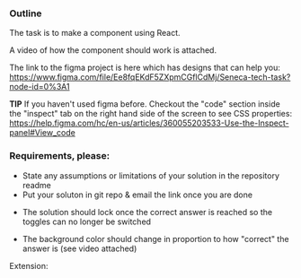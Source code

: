 ### Outline

The task is to make a component using React.

A video of how the component should work is attached.

The link to the figma project is here which has designs that can help you:
https://www.figma.com/file/Ee8fqEKdF5ZXpmCGflCdMj/Seneca-tech-task?node-id=0%3A1

**TIP** If you haven't used figma before. Checkout the "code" section inside the "inspect" tab on the right hand side of the screen to see CSS properties:
https://help.figma.com/hc/en-us/articles/360055203533-Use-the-Inspect-panel#View_code

### Requirements, please:

- State any assumptions or limitations of your solution in the repository readme
- Put your soluton in git repo & email the link once you are done
<!-- - Some form of type checking should be used e.g. flow, propTypes, typescript -->
<!-- - The component should be responsive down to 320px -->
- The solution should lock once the correct answer is reached so the toggles can no longer be switched
<!-- - Ignore the navbar or footer just the toggles component itself -->
<!-- - The toggles should animate between the two states (see attached video) -->
- The background color should change in proportion to how "correct" the answer is (see video attached)
<!-- - The component should be reusable & extendable, it should be able to accomodate the question changing from that in the video to e.g: -->

<!-- Q. "What are the ideal conditions inside an office?" -->
<!-- A. (good pay, bad pay) (lot of meetings, less meetings), (free coffee, expensive coffee), (bear in office, dog in office). -->

Extension:

<!-- - The order of the questions & answer positions should be randomised -->
<!-- - You solution should be able to accomodate answers with both two and three toggle positions in the answers. For example: -->
  <!-- Q. "Which are the best sports people & teams?" -->
  <!-- A. (Liverpool, Chelsea, Man Utd), (Serena Williams, Naomi Osaka) -->
<!-- - You should make it easy to switch between the active question -->
